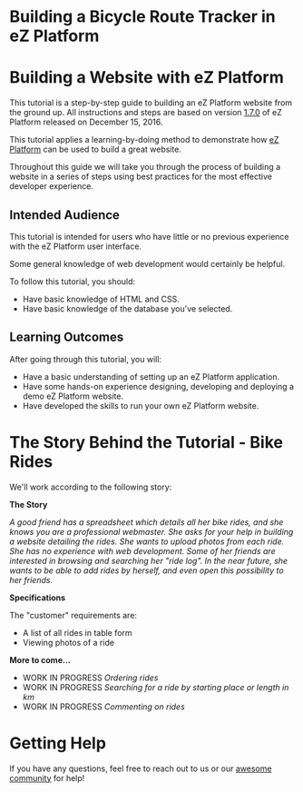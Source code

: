 # Building a Bicycle Route Tracker in eZ Platform

# Building a Website with eZ Platform

This tutorial is a step-by-step guide to building an eZ Platform website from the ground up. All instructions and steps are based on version [1.7.0](../releases/ez-platform-v1.7.0-lts) of eZ Platform released on December 15, 2016.

This tutorial applies a learning-by-doing method to demonstrate how [eZ Platform](https://ezplatform.com/) can be used to build a great website.

Throughout this guide we will take you through the process of building a website in a series of steps using best practices for the most effective developer experience.

## Intended Audience

This tutorial is intended for users who have little or no previous experience with the eZ Platform user interface.

Some general knowledge of web development would certainly be helpful.

To follow this tutorial, you should:

-   Have basic knowledge of HTML and CSS.
-   Have basic knowledge of the database you've selected.

## Learning Outcomes

After going through this tutorial, you will:

-   Have a basic understanding of setting up an eZ Platform application.
-   Have some hands-on experience designing, developing and deploying a demo eZ Platform website.
-   Have developed the skills to run your own eZ Platform website.

# The Story Behind the Tutorial - Bike Rides

We'll work according to the following story:

**The Story**

*A good friend has a spreadsheet which details all her bike rides, and she knows you are a professional webmaster. She asks for your help in building a website detailing the rides. She wants to upload photos from each ride.*
*She has no experience with web development. Some of her friends are interested in browsing and searching her "ride log". In the near future, she wants to be able to add rides by herself, and even open this possibility to her friends.*

**Specifications**

The "customer" requirements are:

-   A list of all rides in table form
-   Viewing photos of a ride

**More to come...**

-   WORK IN PROGRESS *Ordering rides*
-   WORK IN PROGRESS *Searching for a ride by starting place or length in km*
-   WORK IN PROGRESS *Commenting on rides*

# Getting Help

If you have any questions, feel free to reach out to us or our [awesome community](http://share.ez.no/get-involved/exchange) for help!
